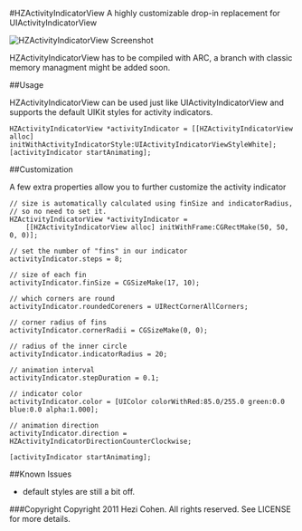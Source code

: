 #HZActivityIndicatorView
A highly customizable drop-in replacement for UIActivityIndicatorView

![HZActivityIndicatorView Screenshot](https://github.com/hezi/HZActivityIndicatorView/raw/master/screenshot.png)

HZActivityIndicatorView has to be compiled with ARC, a branch with classic memory managment might be added soon.

##Usage

HZActivityIndicatorView can be used just like UIActivityIndicatorView and supports the default UIKit styles for activity indicators.

    HZActivityIndicatorView *activityIndicator = [[HZActivityIndicatorView alloc] initWithActivityIndicatorStyle:UIActivityIndicatorViewStyleWhite];
	[activityIndicator startAnimating];

##Customization

A few extra properties allow you to further customize the activity indicator

	// size is automatically calculated using finSize and indicatorRadius,
	// so no need to set it.
    HZActivityIndicatorView *activityIndicator = 
		[[HZActivityIndicatorView alloc] initWithFrame:CGRectMake(50, 50, 0, 0)];

	// set the number of "fins" in our indicator
    activityIndicator.steps = 8; 
    
	// size of each fin
	activityIndicator.finSize = CGSizeMake(17, 10);

	// which corners are round
	activityIndicator.roundedCoreners = UIRectCornerAllCorners;
	
	// corner radius of fins
    activityIndicator.cornerRadii = CGSizeMake(0, 0);

	// radius of the inner circle
    activityIndicator.indicatorRadius = 20;

	// animation interval
    activityIndicator.stepDuration = 0.1;

	// indicator color
    activityIndicator.color = [UIColor colorWithRed:85.0/255.0 green:0.0 blue:0.0 alpha:1.000];

	// animation direction
    activityIndicator.direction = HZActivityIndicatorDirectionCounterClockwise;

    [activityIndicator startAnimating];

##Known Issues

* default styles are still a bit off.


###Copyright
Copyright 2011 Hezi Cohen. All rights reserved. See LICENSE for more details.